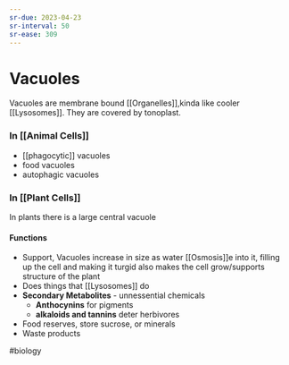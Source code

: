 ```yaml
---
sr-due: 2023-04-23
sr-interval: 50
sr-ease: 309
---
```

# Vacuoles

Vacuoles are membrane bound [[Organelles]],kinda like cooler [[Lysosomes]].
They are covered by tonoplast.
### In [[Animal Cells]]
- [[phagocytic]] vacuoles
- food vacuoles
- autophagic vacuoles
### In [[Plant Cells]]
In plants there is a large central vacuole
#### Functions
- Support, Vacuoles increase in size as water [[Osmosis]]e into it, filling up the cell and making it turgid
  also makes the cell grow/supports structure of the plant
- Does things that [[Lysosomes]] do
- **Secondary Metabolites** - unnessential chemicals
	- **Anthocynins** for pigments
	- **alkaloids and tannins** deter herbivores
- Food reserves, store sucrose, or minerals
- Waste products

#biology 